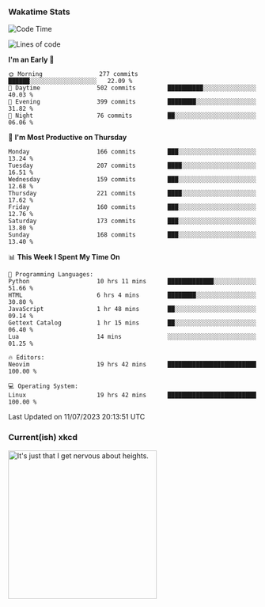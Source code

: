 ### Wakatime Stats
<!--START_SECTION:waka-->
![Code Time](http://img.shields.io/badge/Code%20Time-1%2C820%20hrs%2058%20mins-blue)

![Lines of code](https://img.shields.io/badge/From%20Hello%20World%20I%27ve%20Written-771.8%20thousand%20lines%20of%20code-blue)

**I'm an Early 🐤** 

```text
🌞 Morning                277 commits         ██████░░░░░░░░░░░░░░░░░░░   22.09 % 
🌆 Daytime                502 commits         ██████████░░░░░░░░░░░░░░░   40.03 % 
🌃 Evening                399 commits         ████████░░░░░░░░░░░░░░░░░   31.82 % 
🌙 Night                  76 commits          ██░░░░░░░░░░░░░░░░░░░░░░░   06.06 % 
```
📅 **I'm Most Productive on Thursday** 

```text
Monday                   166 commits         ███░░░░░░░░░░░░░░░░░░░░░░   13.24 % 
Tuesday                  207 commits         ████░░░░░░░░░░░░░░░░░░░░░   16.51 % 
Wednesday                159 commits         ███░░░░░░░░░░░░░░░░░░░░░░   12.68 % 
Thursday                 221 commits         ████░░░░░░░░░░░░░░░░░░░░░   17.62 % 
Friday                   160 commits         ███░░░░░░░░░░░░░░░░░░░░░░   12.76 % 
Saturday                 173 commits         ███░░░░░░░░░░░░░░░░░░░░░░   13.80 % 
Sunday                   168 commits         ███░░░░░░░░░░░░░░░░░░░░░░   13.40 % 
```


📊 **This Week I Spent My Time On** 

```text
💬 Programming Languages: 
Python                   10 hrs 11 mins      █████████████░░░░░░░░░░░░   51.66 % 
HTML                     6 hrs 4 mins        ████████░░░░░░░░░░░░░░░░░   30.80 % 
JavaScript               1 hr 48 mins        ██░░░░░░░░░░░░░░░░░░░░░░░   09.14 % 
Gettext Catalog          1 hr 15 mins        ██░░░░░░░░░░░░░░░░░░░░░░░   06.40 % 
Lua                      14 mins             ░░░░░░░░░░░░░░░░░░░░░░░░░   01.25 % 

🔥 Editors: 
Neovim                   19 hrs 42 mins      █████████████████████████   100.00 % 

💻 Operating System: 
Linux                    19 hrs 42 mins      █████████████████████████   100.00 % 
```


 Last Updated on 11/07/2023 20:13:51 UTC
<!--END_SECTION:waka-->

### Current(ish) xkcd
<a id="xkcd-a" title="It's just that I get nervous about heights." href="https://www.xkcd.com" target="_blank">
        <img align="center" id="xkcd-img" src="https://imgs.xkcd.com/comics/down.png" alt="It's just that I get nervous about heights." height=300 />
</a>

